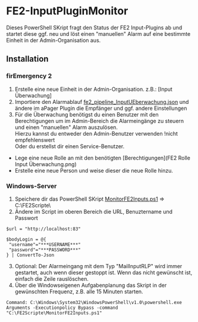 # FE2-InputPluginMonitor
Dieses PowerShell SKript fragt den Status der FE2 Input-Plugins ab und startet diese ggf. neu und löst einen "manuellen" Alarm auf eine bestimmte Einheit in der Admin-Organisation aus.

## Installation
### firEmergency 2
1. Erstelle eine neue Einheit in der Admin-Organisation. z.B.: [Input Überwachung]
2. Importiere den Alarmablauf [fe2_pipeline_InputUEberwachung.json](fe2_pipeline_InputUEberwachung.json) und ändere im aPager Plugin die Empfänger und ggf. andere Einstellungen
  3. Für die Überwachung benötigst du einen Benutzer mit den Berechtigungen um im Admin-Bereich die Alarmeingänge zu steuern und einen "manuellen" Alarm auszulösen.<br />
  Hierzu kannst du entweder den Admin-Benutzer verwenden !nicht empfehlenswert<br />
  Oder du erstellst dir einen Service-Benutzer.
  - Lege eine neue Rolle an mit den benötigten [Berechtigungen](FE2 Rolle Input Überwachung.png)
  - Erstelle eine neue Person und weise dieser die neue Rolle hinzu.
  
### Windows-Server
1. Speichere dir das PowerShell SKript [MonitorFE2Inputs.ps1](MonitorFE2Inputs.ps1) => C:\FE2Scripte\
2. Ändere im Script im oberen Bereich die URL, Benuztername und Passwort
```
$url = "http://localhost:83"

$bodyLogin = @{
 "username"="***USERNAME***"
 "password"="***PASSWORD***"
} | ConvertTo-Json
```
3. Optional: Der Alarmeingang mit dem Typ "MailInputRLP" wird immer gestartet, auch wenn dieser gestoppt ist. Wenn das nicht gewünscht ist, einfach die Zeile rauslöschen.
4. Über die Windowseigenen Aufgabenplanung das Skript in der gewünschten Frequenz, z.B. alle 15 Minuten starten.
```
Command: C:\Windows\System32\WindowsPowerShell\v1.0\powershell.exe
Arguments -Executionpolicy Bypass -command "C:\FE2Scripte\MonitorFE2Inputs.ps1"
```
